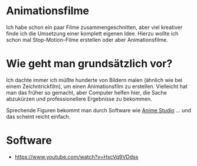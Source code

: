 # Animationsfilme
Ich habe schon ein paar Filme zusammengeschnitten, aber viel kreativer finde ich die Umsetzung einer komplett eigenen Idee. Hierzu wollte ich schon mal Stop-Motion-Filme erstellen oder aber Animationsfilme.

# Wie geht man grundsätzlich vor?
Ich dachte immer ich müßte hunderte von Bildern malen (ähnlich wie bei einem Zeichntrickfilm), um einen Animationsfilm zu erstellen. Vielleicht hat man das früher so gemacht, aber Computer helfen hier, die Sache abzukürzen und professionellere Ergebnisse zu bekommen.

Sprechende Figuren bekommt man durch Software wie [Anime Studio](https://www.youtube.com/watch?v=HxcVq9VDdss) ... und das scheint reicht einfach. 

# Software
* https://www.youtube.com/watch?v=HxcVq9VDdss

 